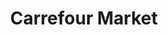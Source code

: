---
title: "Carrefour Market"
url: /madrid/carrefour-market-calle-de-fuencarral/
shop: Supermarkt
---